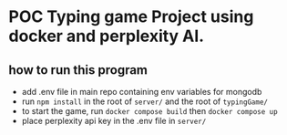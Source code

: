 # POC Typing game Project using docker and perplexity AI. 

## how to run this program
- add .env file in main repo containing env variables for mongodb
- run `npm install` in the root of `server/` and the root of `typingGame/`
- to start the game, run `docker compose build` then `docker compose up`
- place perplexity api key in the .env file in `server/`


